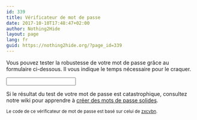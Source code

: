 ```yaml
---
id: 339
title: Vérificateur de mot de passe
date: 2017-10-10T17:48:47+02:00
author: Nothing2Hide
layout: page
lang: fr
guid: https://nothing2hide.org/?page_id=339
---
```

Vous pouvez tester la robustesse de votre mot de passe grâce au formulaire ci-dessous. Il vous indique le temps nécessaire pour le craquer.  


<div class="zxcvbn">
  <p>
    <input id="password-box" name="password-box" type="password" />
  </p>
</div>

<div id="explanation">
</div>

Si le résultat du test de votre mot de passe est catastrophique, consultez notre wiki pour apprendre à [créer des mots de passe solides](https://nothing2hide.org/wiki/doku.php?id=protectionnumerique:lesbases#les_mots_de_passe).  


<small>Le code de ce vérificateur de mot de passe est basé sur celui de <a href="https://github.com/dropbox/zxcvbn">zxcvbn</a>.</small>